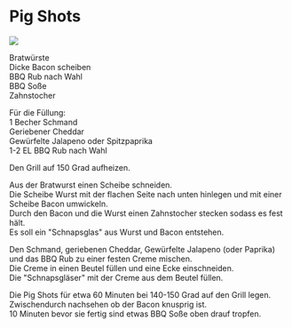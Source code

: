 # Pig Shots

![](https://radiatortwo.github.io/rezepte/pics/pig_shots.jpg)

Bratwürste\
Dicke Bacon scheiben\
BBQ Rub nach Wahl\
BBQ Soße\
Zahnstocher

Für die Füllung:\
1 Becher Schmand\
Geriebener Cheddar\
Gewürfelte Jalapeno oder Spitzpaprika\
1-2 EL BBQ Rub nach Wahl

Den Grill auf 150 Grad aufheizen.

Aus der Bratwurst einen Scheibe schneiden.\
Die Scheibe Wurst mit der flachen Seite nach unten hinlegen und mit einer Scheibe Bacon umwickeln.\
Durch den Bacon und die Wurst einen Zahnstocher stecken sodass es fest hält.\
Es soll ein "Schnapsglas" aus Wurst und Bacon entstehen.

Den Schmand, geriebenen Cheddar, Gewürfelte Jalapeno (oder Paprika) und das BBQ Rub zu einer festen Creme mischen.\
Die Creme in einen Beutel füllen und eine Ecke einschneiden.\
Die "Schnapsgläser" mit der Creme aus dem Beutel füllen.

Die Pig Shots für etwa 60 Minuten bei 140-150 Grad auf den Grill legen.\
Zwischendurch nachsehen ob der Bacon knusprig ist.\
10 Minuten bevor sie fertig sind etwas BBQ Soße oben drauf tropfen.